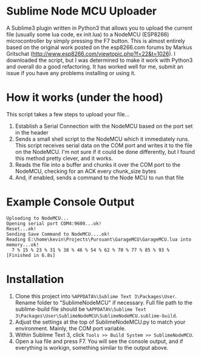 # Sublime Node MCU Uploader

A Sublime3 plugin written in Python3 that allows you to upload the current file (usually some lua code, ex init.lua) to a NodeMCU (ESP8266) microcontroller by simply pressing the F7 button.
This is almost entirely based on the original work posted on the esp8266.com forums by Markus Gritschat (http://www.esp8266.com/viewtopic.php?f=22&t=1026). I downloaded the script, but I was determined to make it work with Python3 and overall do a good refactoring. It has worked well for me, submit an issue if you have any problems installing or using it.

# How it works (under the hood)
This script takes a few steps to upload your file...

1. Establish a Serial Connection with the NodeMCU based on the port set in the header
2. Sends a small shell script to the NodeMCU which it immediately runs. This script receives serial data on the COM port and writes it to the file on the NodeMCU. I'm not sure if it could be done differently, but I found this method pretty clever, and it works.
3. Reads the file into a buffer and chunks it over the COM port to the NodeMCU, checking for an ACK every chunk_size bytes
4. And, if enabled, sends a command to the Node MCU to run that file

# Example Console Output
```
Uploading to NodeMCU...
Opening serial port COM4:9600...ok!
Reset...ok!
Sending Save Command to NodeMCU....ok!
Reading E:\home\kevin\Projects\Pursuant\GarageMCU\GarageMCU.lua into memory...ok!
  7 % 15 % 23 % 31 % 38 % 46 % 54 % 62 % 70 % 77 % 85 % 93 %
[Finished in 6.8s]
```

# Installation

1. Clone this project into `%APPDATA%\Sublime Text 3\Packages\User`. Rename folder to "SublimeNodeMCU" if necessary. Full file path to the sublime-build file should be `%APPDATA%\Sublime Text 3\Packages\User\SublimeNodeMCU\SublimeNodeMCU.sublime-build`.
2. Adjust the settings at the top of SublimeNodeMCU.py to match your environment. Mainly, the COM port variable.
3. Within Sublime Text 3, click `Tools >> Build System >> SublimeNodeMCU`.
4. Open a lua file and press F7. You will see the console output, and if everything is workign, something similar to the output above.
